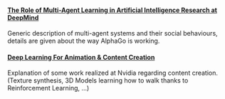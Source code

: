 
#### [The Role of Multi-Agent Learning in Artificial Intelligence Research at DeepMind](https://www.youtube.com/watch?v=CvL-KV3IBcM)

Generic description of multi-agent systems and their social behaviours, details are given about the way AlphaGo is working.

#### [Deep Learning For Animation & Content Creation](https://www.youtube.com/watch?v=nFk_-alrrxQ)

Explanation of some work realized at Nvidia regarding content creation. (Texture synthesis, 3D Models learning how to walk thanks to Reinforcement Learning, …)
